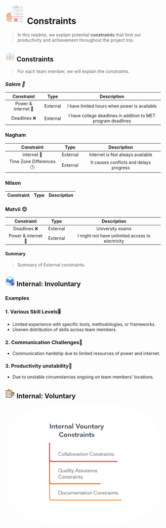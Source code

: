 # ![Alt Text](../assets/task-planner.png)  Constraints

> In this readme, we explain potential **constraints** that limit our
> productivity and achievement throughout the project trip.

## ![Alt Text](../assets/outdoor.png) Constraints

> For each team member, we will explain the constraints.

### _Salem 👀_

| Constraint |Type | Description |
|:------:|:-------:|:-------:|
| Power & internet 🛜 |External| I have limited hours when power is available|
| Deadlines ❌ |External|I have college deadlines in addition to MET program deadlines|

### Nagham

| Constraint |Type | Description |
|:------:|:-------:|:-------:|
|  internet 🛜 |External|Internet is Not always available|
| Time Zone Differences 🕒|External|It causes conflicts and delays progress|

### Nilson

| Constraint |Type | Description |
|:------:|:-------:|:-------:|

### Matvii 😊

| Constraint |Type | Description |
|:------:|:-------:|:-------:|
| Deadlines ❌|External|University exams|
| Power & internet 🛜|External|I might not have unlimited access to electricity|

#### Summary

> Summary of External constraints.

## ![indoor](../assets/limited-access.png) Internal: Involuntary

### Examples
<!--
  constraints that come from within your team, and you have no control over:
  - each of your individual skill levels
  - amount of time available to work on the project
-->
### 1. Various Skill Levels🎚️

- Limited experience with specific tools, methodologies, or frameworks.
- Uneven distribution of skills across team members.
  
### 2. Communication Challenges💬

- Communication hardship due to limited resources of power and internet.

### 3. Productivity unstability🦥

- Due to unstable circumstances ongoing on team members' locations.

## ![indoor](../assets/scope.png)  Internal: Voluntary

<img style="display: block; width : 500px;float : right;  border-radius : 30%"
 alt = "blablab" src="../assets/internal-voluntary-constraints.png"/>
